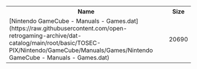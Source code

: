 <table>
<tr><th>Name</th><th>Size</th></tr>
<tr><td>
[Nintendo GameCube - Manuals - Games.dat](https://raw.githubusercontent.com/open-retrogaming-archive/dat-catalog/main/root/basic/TOSEC-PIX/Nintendo/GameCube/Manuals/Games/Nintendo GameCube - Manuals - Games.dat)
</td><td>20690</td></tr>
</table>
